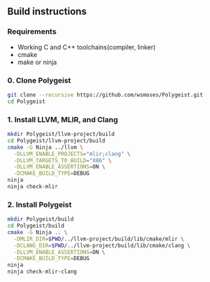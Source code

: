 ## Build instructions

### Requirements 
- Working C and C++ toolchains(compiler, linker)
- cmake
- make or ninja

### 0. Clone Polygeist
```sh
git clone --recursive https://github.com/wsmoses/Polygeist.git
cd Polygeist
```

### 1. Install LLVM, MLIR, and Clang
```sh
mkdir Polygeist/llvm-project/build
cd Polygeist/llvm-project/build
cmake -G Ninja ../llvm \
  -DLLVM_ENABLE_PROJECTS="mlir;clang" \
  -DLLVM_TARGETS_TO_BUILD="X86" \
  -DLLVM_ENABLE_ASSERTIONS=ON \
  -DCMAKE_BUILD_TYPE=DEBUG
ninja
ninja check-mlir
```

### 2. Install Polygeist
```sh
mkdir Polygeist/build
cd Polygeist/build
cmake -G Ninja .. \
  -DMLIR_DIR=$PWD/../llvm-project/build/lib/cmake/mlir \
  -DCLANG_DIR=$PWD/../llvm-project/build/lib/cmake/clang \
  -DLLVM_ENABLE_ASSERTIONS=ON \
  -DCMAKE_BUILD_TYPE=DEBUG
ninja
ninja check-mlir-clang
```

